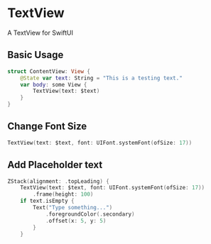 # TextView
A TextView for SwiftUI

## Basic Usage
```swift
struct ContentView: View {
    @State var text: String = "This is a testing text."
    var body: some View {
        TextView(text: $text)  
    }
}
```

## Change Font Size
```swift
TextView(text: $text, font: UIFont.systemFont(ofSize: 17))
```

## Add Placeholder text
```swift
ZStack(alignment: .topLeading) {
    TextView(text: $text, font: UIFont.systemFont(ofSize: 17))
        .frame(height: 100)
    if text.isEmpty {
        Text("Type something...")
            .foregroundColor(.secondary)
            .offset(x: 5, y: 5)
        }
    }
```
